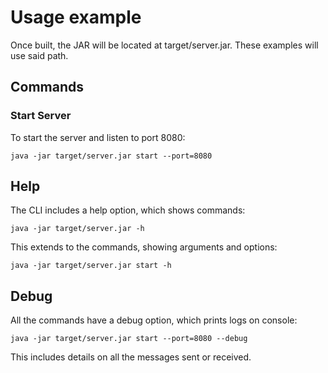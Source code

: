 # Usage example

Once built, the JAR will be located at target/server.jar. These examples will use said path.

## Commands

### Start Server

To start the server and listen to port 8080:

```
java -jar target/server.jar start --port=8080
```

## Help

The CLI includes a help option, which shows commands:

```
java -jar target/server.jar -h
```

This extends to the commands, showing arguments and options:

```
java -jar target/server.jar start -h
```

## Debug

All the commands have a debug option, which prints logs on console:

```
java -jar target/server.jar start --port=8080 --debug
```

This includes details on all the messages sent or received.
